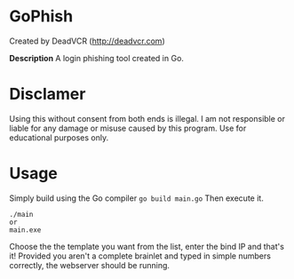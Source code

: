 # GoPhish

Created by DeadVCR (http://deadvcr.com)

**Description**
A login phishing tool created in Go.

# Disclamer
Using this without consent from both ends is illegal. I am not responsible or liable for any damage or misuse caused by this program. Use for educational purposes only.

# Usage
Simply build using the Go compiler
`go build main.go`
Then execute it.
```
./main
or
main.exe
```

Choose the the template you want from the list, enter the bind IP and that's it! Provided you aren't a complete brainlet and typed in simple numbers correctly, the webserver should be running.

